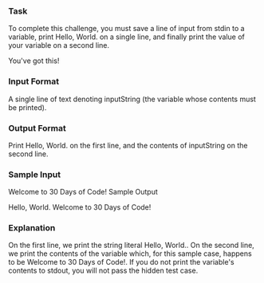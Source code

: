 ### Task
To complete this challenge, you must save a line of input from stdin to a variable, print Hello, World. on a single line, and finally print the value of your variable on a second line.

You've got this!



### Input Format

A single line of text denoting inputString (the variable whose contents must be printed).

### Output Format

Print Hello, World. on the first line, and the contents of inputString  on the second line.

### Sample Input

Welcome to 30 Days of Code!
Sample Output

Hello, World. 
Welcome to 30 Days of Code!
### Explanation

On the first line, we print the string literal Hello, World.. On the second line, we print the contents of the  variable which, for this sample case, happens to be Welcome to 30 Days of Code!. If you do not print the variable's contents to stdout, you will not pass the hidden test case.
